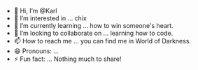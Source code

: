 - 👋 Hi, I’m @Karl
- 👀 I’m interested in ... chix
- 🌱 I’m currently learning ... how to win someone's heart. 
- 💞️ I’m looking to collaborate on ... learning how to code.
- 📫 How to reach me ... you can find me in World of Darkness.
- 😄 Pronouns: ...
- ⚡ Fun fact: ... Nothing much to share!

<!---
DustinKarl004/DustinKarl004 is a ✨ special ✨ repository because its `README.md` (this file) appears on your GitHub profile.
You can click the Preview link to take a look at your changes.
--->

